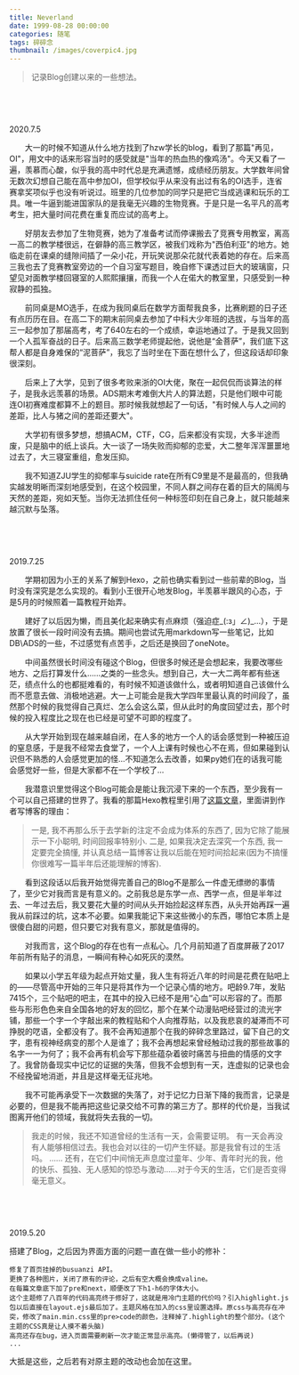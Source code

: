 ```yaml
---
title: Neverland
date: 1999-08-28 00:00:00
categories: 随笔
tags: 碎碎念
thumbnail: /images/coverpic4.jpg
---
```


> 记录Blog创建以来的一些想法。

<!-- more -->

&emsp;&emsp;

&emsp;&emsp;

2020.7.5

&emsp;&emsp;大一的时候不知道从什么地方找到了hzw学长的blog，看到了那篇"再见，OI"，用文中的话来形容当时的感受就是"当年的热血热的像鸡汤"。今天又看了一遍，羡慕而心酸，似乎我的高中时代总是充满遗憾，成绩经历朋友。大学数年间曾无数次幻想自己能在高中参加OI，但学校似乎从来没有出过有名的OI选手，连省赛拿奖项似乎也没有听说过。班里的几位参加的同学只是把它当成逃课和玩乐的工具。唯一牛逼到能进国家队的是我毫无兴趣的生物竞赛。于是只是一名平凡的高考考生，把大量时间花费在重复而应试的高考上。

&emsp;&emsp;好朋友去参加了生物竞赛，她为了准备考试而停课搬去了竞赛专用教室，离高一高二的教学楼很远，在僻静的高三教学区，被我们戏称为"西伯利亚"的地方。她临走前在课桌的缝隙间插了一朵小花，开玩笑说那朵花就代表着她的存在。后来高三我也去了竞赛教室旁边的一个自习室写题目，晚自修下课透过巨大的玻璃窗，只望见对面教学楼回寝室的人熙熙攘攘，而我一个人在偌大的教室里，只感受到一种寂静的孤独。

&emsp;&emsp;前同桌是MO选手，在成为我同桌后在数学方面帮我良多，比赛刷题的日子还有点历历在目。在高二下的期末前同桌去参加了中科大少年班的选拔，与当年的高三一起参加了那届高考，考了640左右的一个成绩，幸运地通过了。于是我又回到一个人孤军奋战的日子。后来高三数学老师提起他，说他是“金菩萨”，我们底下这帮人都是自身难保的“泥菩萨”，我忘了当时坐在下面在想什么了，但这段话却印象很深刻。

&emsp;&emsp;后来上了大学，见到了很多考败来浙的OI大佬，聚在一起侃侃而谈算法的样子，是我永远羡慕的场景。ADS期末考难倒大片人的算法题，只是他们眼中可能连OI初赛难度都算不上的题目。那时候我就想起了一句话，"有时候人与人之间的差距，比人与猪之间的差距还要大"。

&emsp;&emsp;大学初有很多梦想，想搞ACM，CTF，CG，后来都没有实现，大多半途而废，只是脑中的纸上谈兵。大一谈了一场失败而抑郁的恋爱，大二整年浑浑噩噩地过去了，大三寝室重组，愈发压抑。

&emsp;&emsp;我不知道ZJU学生的抑郁率与suicide rate在所有C9里是不是最高的，但我确实越发明晰而深刻地感受到，在这个校园里，不同人群之间存在着的巨大的隔阂与天然的差距，宛如天堑。当你无法抓住任何一种标签印刻在自己身上，就只能越来越沉默与坠落。


&emsp;&emsp;

&emsp;&emsp;

2019.7.25

&emsp;&emsp;学期初因为小王的关系了解到Hexo，之前也确实看到过一些前辈的Blog，当时没有深究是怎么实现的。看到小王很开心地发Blog，半羡慕半跟风的心态，于是5月的时候照着一篇教程开始弄。

&emsp;&emsp;建好了以后因为懒，而且美化起来确实有点麻烦（强迫症\_(:з」∠)\_...），于是放置了很长一段时间没有去搞。期间也尝试先用markdown写一些笔记，比如DB\ADS的一些，不过感觉有点苦手，之后还是换回了oneNote。

&emsp;&emsp;中间虽然很长时间没有碰这个Blog，但很多时候还是会想起来，我要改哪些地方、之后打算发什么……之类的一些念头。想到自己，大一大二两年都有些迷茫，绩点什么的也都挺难看的，有时候不知道该做什么，或者明知道自己该做什么而不愿意去做、消极地逃避。大一上可能会是我大学四年里最认真的时间段了，虽然那个时候的我觉得自己真烂、怎么会这么菜，但从此时的角度回望过去，那个时候的投入程度比之现在也已经是可望不可即的程度了。

&emsp;&emsp;从大学开始到现在越来越自闭，在人多的地方一个人的话会感觉到一种被压迫的窒息感，于是我不经常去食堂了，一个人上课有时候也心不在焉，但如果碰到认识但不熟悉的人会感觉更加的怪...不知道怎么去改善，如果py她们在的话我可能会感觉好一些，但是大家都不在一个学校了...

&emsp;&emsp;我潜意识里觉得这个Blog可能会是能让我沉浸下来的一个东西，至少我有一个可以自己搭建的世界了。我看的那篇Hexo教程里引用了[这篇文章](https://www.cnblogs.com/jhzhu/p/3893297.html)，里面讲到作者写博客的理由：

> 一是, 我不再那么乐于去学新的注定不会成为体系的东西了, 因为它除了能展示一下小聪明, 时间回报率特别小. 
> 二是, 如果我决定去深究一个东西, 我一定要完全搞懂, 并认真总结一篇博客让我以后能在短时间拾起来(因为不搞懂你很难写一篇半年后还能理解的博客).

&emsp;&emsp;看到这段话以后我开始觉得完善自己的Blog不是那么一件虚无缥缈的事情了，至少它对我而言是有意义的。之前我总是东学一点、西学一点，但是半年过去、一年过去后，我又要花大量的时间从头开始捡起这样东西，从头开始再踩一遍我从前踩过的坑，这本不必要。如果我能记下来这些微小的东西，哪怕它本质上是很傻白甜的问题，但只要它对我有意义，那就是值得的。

&emsp;&emsp;对我而言，这个Blog的存在也有一点私心。几个月前知道了百度屏蔽了2017年前所有贴子的消息，一瞬间有种心如死灰的漠然。

&emsp;&emsp;如果以小学五年级为起点开始丈量，我人生有将近八年的时间是花费在贴吧上的——尽管高中开始的三年只是将其作为一个记录心情的地方。吧龄9.7年，发贴7415个，三个贴吧的吧主，在其中的投入已经不是用“心血”可以形容的了。而那些与形形色色来自全国各地的好友的回忆，那个在某个动漫贴吧经营过的流光字铺，那些一个字一个字敲出来的教程贴和个人向推荐贴，以及我悲哀的凝滞而不可挣脱的呓语，全都没有了。我不会再知道那个在我的碎碎念里路过，留下自己的文字，患有视神经病变的那个人是谁了；我不会再想起来曾经触动过我的那些故事的名字一一为何了；我不会再有机会写下那些蕴杂着彼时痛苦与扭曲的情感的文字了。我曾防备现实中记忆的证据的失落，但我不会想到有一天，连虚拟的记录也会不经挽留地消逝，并且是这样毫无征兆地。

&emsp;&emsp;我不可能再承受下一次数据的失落了，对于记忆力日渐下降的我而言，记录是必要的，但是我不能再把这些记录交给不可靠的第三方了。那样的代价是，当我试图离开他们的领域，我就将失去我的一切。

> 我走的时候，我还不知道曾经的生活有一天，会需要证明。
> 有一天会再没有人能够相信过去。我也会对以往的一切产生怀疑。那是我曾有过的生活吗。
> ……
> 还有，在它们中间悄无声息度过童年、少年、青年时光的我，他的快乐、孤独、无人感知的惊恐与激动……对于今天的生活，它们是否变得毫无意义。





&emsp;&emsp;

&emsp;&emsp;

2019.5.20

搭建了Blog，之后因为界面方面的问题一直在做一些小的修补：

    修复了首页挂掉的busuanzi API。
    更换了各种图片，关闭了原有的评论，之后有空大概会换成valine。
    在每篇文章底下加了pre和next，顺便改了下h1-h6的字体大小。
    这个主题修了八百年的代码高亮终于修好了，这就是用冷门主题的代价吗？引入highlight.js包以后直接在layout.ejs最后加了。主题风格在加入的css里设置选择。原css与高亮存在冲突，修改了main.min.css里的pre>code的颜色，注释掉了.highlight的整个部分。(这个主题的CSS真是让人摸不着头脑)
    高亮还存在bug，进入页面需要刷新一次才能正常显示高亮。(懒得管了，以后再说)
    ...
    

大抵是这些，之后若有对原主题的改动也会加在这里。